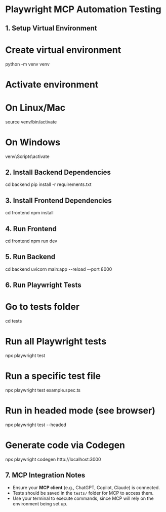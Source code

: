 # Playwright MCP Automation Testing

## 1. Setup Virtual Environment
# Create virtual environment
python -m venv venv         

# Activate environment
# On Linux/Mac
source venv/bin/activate    

# On Windows
venv\Scripts\activate       

## 2. Install Backend Dependencies
cd backend
pip install -r requirements.txt

## 3. Install Frontend Dependencies
cd frontend
npm install

## 4. Run Frontend
cd frontend
npm run dev

## 5. Run Backend
cd backend
uvicorn main:app --reload --port 8000

## 6. Run Playwright Tests
# Go to tests folder
cd tests

# Run all Playwright tests
npx playwright test

# Run a specific test file
npx playwright test example.spec.ts

# Run in headed mode (see browser)
npx playwright test --headed

# Generate code via Codegen
npx playwright codegen http://localhost:3000

## 7. MCP Integration Notes
- Ensure your **MCP client** (e.g., ChatGPT, Copilot, Claude) is connected.  
- Tests should be saved in the `tests/` folder for MCP to access them.  
- Use your terminal to execute commands, since MCP will rely on the environment being set up.  
